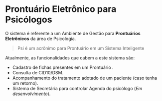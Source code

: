 # Prontuário Eletrônico para Psicólogos
O sistema é referente a um Ambiente de Gestão para **Prontuários Eletrônicos** da área de Psicologia.
> Psi é um acrônimo para Prontuário em um Sistema Inteligente

Atualmente, as funcionalidades que cabem a este sistema são: <br/>
* Cadastro de fichas presentes em um Prontuário .
* Consulta de CID10/DSM.
* Acompanhamento do tratamento adotado de um paciente (caso tenha um retorno).
* Sistema de Secretária para controlar Agenda do psicólogo (*Em desenvolvimento*).


